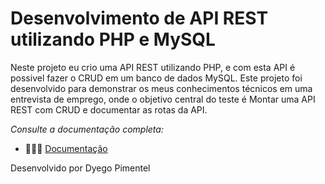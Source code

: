 # Desenvolvimento de API REST utilizando PHP e MySQL

Neste projeto eu crio uma API REST utilizando PHP, e com esta API é possivel fazer o CRUD em um banco de dados MySQL.
Este projeto foi desenvolvido para demonstrar os meus conhecimentos técnicos em uma entrevista de emprego, onde o objetivo central do teste é Montar uma API REST com CRUD e documentar as rotas da API.

*Consulte a documentação completa:*

- 👩🏻‍💻 [Documentação ](https://dyego-pimentel.gitbook.io/api-rest-and-crud/)



Desenvolvido por Dyego Pimentel
